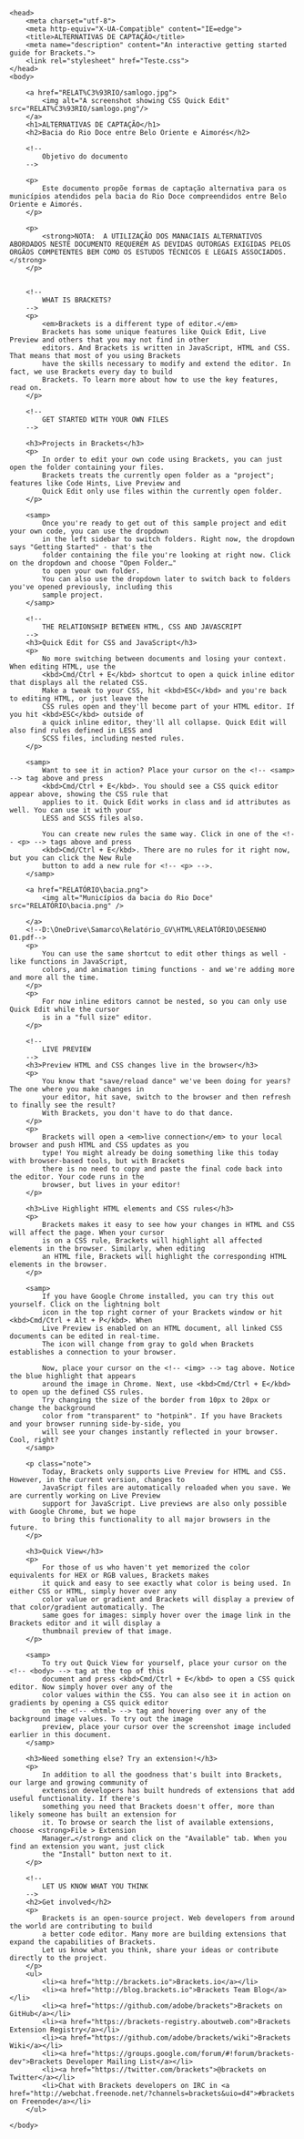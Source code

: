 <!DOCTYPE html>
<html>
    
    <head>
        <meta charset="utf-8">
        <meta http-equiv="X-UA-Compatible" content="IE=edge">
        <title>ALTERNATIVAS DE CAPTAÇÃO</title>
        <meta name="description" content="An interactive getting started guide for Brackets.">
        <link rel="stylesheet" href="Teste.css">
    </head>
    <body>
        
        <a href="RELAT%C3%93RIO/samlogo.jpg">
            <img alt="A screenshot showing CSS Quick Edit" src="RELAT%C3%93RIO/samlogo.png"/>
        </a>
        <h1>ALTERNATIVAS DE CAPTAÇÃO</h1>
        <h2>Bacia do Rio Doce entre Belo Oriente e Aimorés</h2>
        
        <!--
            Objetivo do documento
        -->
        
        <p>
            Este documento propõe formas de captação alternativa para os municípios atendidos pela bacia do Rio Doce compreendidos entre Belo Oriente e Aimorés. 
        </p>

        <p>
            <strong>NOTA:  A UTILIZAÇÃO DOS MANACIAIS ALTERNATIVOS ABORDADOS NESTE DOCUMENTO REQUEREM AS DEVIDAS OUTORGAS EXIGIDAS PELOS ORGÃOS COMPETENTES BEM COMO OS ESTUDOS TÉCNICOS E LEGAIS ASSOCIADOS.</strong>
        </p>

        
        <!--
            WHAT IS BRACKETS?
        -->
        <p>
            <em>Brackets is a different type of editor.</em>
            Brackets has some unique features like Quick Edit, Live Preview and others that you may not find in other
            editors. And Brackets is written in JavaScript, HTML and CSS. That means that most of you using Brackets
            have the skills necessary to modify and extend the editor. In fact, we use Brackets every day to build
            Brackets. To learn more about how to use the key features, read on.
        </p>
        
        <!--
            GET STARTED WITH YOUR OWN FILES
        -->
        
        <h3>Projects in Brackets</h3>
        <p>
            In order to edit your own code using Brackets, you can just open the folder containing your files.
            Brackets treats the currently open folder as a "project"; features like Code Hints, Live Preview and
            Quick Edit only use files within the currently open folder.
        </p>
        
        <samp>
            Once you're ready to get out of this sample project and edit your own code, you can use the dropdown
            in the left sidebar to switch folders. Right now, the dropdown says "Getting Started" - that's the
            folder containing the file you're looking at right now. Click on the dropdown and choose "Open Folder…"
            to open your own folder.
            You can also use the dropdown later to switch back to folders you've opened previously, including this
            sample project.
        </samp>
        
        <!--
            THE RELATIONSHIP BETWEEN HTML, CSS AND JAVASCRIPT
        -->
        <h3>Quick Edit for CSS and JavaScript</h3>
        <p>
            No more switching between documents and losing your context. When editing HTML, use the
            <kbd>Cmd/Ctrl + E</kbd> shortcut to open a quick inline editor that displays all the related CSS.
            Make a tweak to your CSS, hit <kbd>ESC</kbd> and you're back to editing HTML, or just leave the
            CSS rules open and they'll become part of your HTML editor. If you hit <kbd>ESC</kbd> outside of
            a quick inline editor, they'll all collapse. Quick Edit will also find rules defined in LESS and
            SCSS files, including nested rules.
        </p>
        
        <samp>
            Want to see it in action? Place your cursor on the <!-- <samp> --> tag above and press
            <kbd>Cmd/Ctrl + E</kbd>. You should see a CSS quick editor appear above, showing the CSS rule that
            applies to it. Quick Edit works in class and id attributes as well. You can use it with your
            LESS and SCSS files also.
            
            You can create new rules the same way. Click in one of the <!-- <p> --> tags above and press
            <kbd>Cmd/Ctrl + E</kbd>. There are no rules for it right now, but you can click the New Rule
            button to add a new rule for <!-- <p> -->.
        </samp>
        
        <a href="RELATÓRIO\bacia.png">
            <img alt="Municípios da bacia do Rio Doce" src="RELATÓRIO\bacia.png" />
            
        </a>
        <!--D:\OneDrive\Samarco\Relatório_GV\HTML\RELATÓRIO\DESENHO 01.pdf-->
        <p>
            You can use the same shortcut to edit other things as well - like functions in JavaScript,
            colors, and animation timing functions - and we're adding more and more all the time.
        </p>
        <p>
            For now inline editors cannot be nested, so you can only use Quick Edit while the cursor
            is in a "full size" editor.
        </p>
        
        <!--
            LIVE PREVIEW
        -->
        <h3>Preview HTML and CSS changes live in the browser</h3>
        <p>
            You know that "save/reload dance" we've been doing for years? The one where you make changes in
            your editor, hit save, switch to the browser and then refresh to finally see the result?
            With Brackets, you don't have to do that dance.
        </p>
        <p>
            Brackets will open a <em>live connection</em> to your local browser and push HTML and CSS updates as you
            type! You might already be doing something like this today with browser-based tools, but with Brackets
            there is no need to copy and paste the final code back into the editor. Your code runs in the
            browser, but lives in your editor!
        </p>
        
        <h3>Live Highlight HTML elements and CSS rules</h3>
        <p>
            Brackets makes it easy to see how your changes in HTML and CSS will affect the page. When your cursor
            is on a CSS rule, Brackets will highlight all affected elements in the browser. Similarly, when editing
            an HTML file, Brackets will highlight the corresponding HTML elements in the browser.
        </p>
        
        <samp>
            If you have Google Chrome installed, you can try this out yourself. Click on the lightning bolt
            icon in the top right corner of your Brackets window or hit <kbd>Cmd/Ctrl + Alt + P</kbd>. When
            Live Preview is enabled on an HTML document, all linked CSS documents can be edited in real-time.
            The icon will change from gray to gold when Brackets establishes a connection to your browser.
            
            Now, place your cursor on the <!-- <img> --> tag above. Notice the blue highlight that appears
            around the image in Chrome. Next, use <kbd>Cmd/Ctrl + E</kbd> to open up the defined CSS rules.
            Try changing the size of the border from 10px to 20px or change the background
            color from "transparent" to "hotpink". If you have Brackets and your browser running side-by-side, you
            will see your changes instantly reflected in your browser. Cool, right?
        </samp>
        
        <p class="note">
            Today, Brackets only supports Live Preview for HTML and CSS. However, in the current version, changes to
            JavaScript files are automatically reloaded when you save. We are currently working on Live Preview
            support for JavaScript. Live previews are also only possible with Google Chrome, but we hope
            to bring this functionality to all major browsers in the future.
        </p>
        
        <h3>Quick View</h3>
        <p>
            For those of us who haven't yet memorized the color equivalents for HEX or RGB values, Brackets makes
            it quick and easy to see exactly what color is being used. In either CSS or HTML, simply hover over any
            color value or gradient and Brackets will display a preview of that color/gradient automatically. The
            same goes for images: simply hover over the image link in the Brackets editor and it will display a
            thumbnail preview of that image.
        </p>
        
        <samp>
            To try out Quick View for yourself, place your cursor on the <!-- <body> --> tag at the top of this
            document and press <kbd>Cmd/Ctrl + E</kbd> to open a CSS quick editor. Now simply hover over any of the
            color values within the CSS. You can also see it in action on gradients by opening a CSS quick editor
            on the <!-- <html> --> tag and hovering over any of the background image values. To try out the image
            preview, place your cursor over the screenshot image included earlier in this document.
        </samp>
        
        <h3>Need something else? Try an extension!</h3>
        <p>
            In addition to all the goodness that's built into Brackets, our large and growing community of
            extension developers has built hundreds of extensions that add useful functionality. If there's
            something you need that Brackets doesn't offer, more than likely someone has built an extension for
            it. To browse or search the list of available extensions, choose <strong>File > Extension
            Manager…</strong> and click on the "Available" tab. When you find an extension you want, just click
            the "Install" button next to it.
        </p>
        
        <!--
            LET US KNOW WHAT YOU THINK
        -->
        <h2>Get involved</h2>
        <p>
            Brackets is an open-source project. Web developers from around the world are contributing to build
            a better code editor. Many more are building extensions that expand the capabilities of Brackets.
            Let us know what you think, share your ideas or contribute directly to the project.
        </p>
        <ul>
            <li><a href="http://brackets.io">Brackets.io</a></li>
            <li><a href="http://blog.brackets.io">Brackets Team Blog</a></li>
            <li><a href="https://github.com/adobe/brackets">Brackets on GitHub</a></li>
            <li><a href="https://brackets-registry.aboutweb.com">Brackets Extension Registry</a></li>
            <li><a href="https://github.com/adobe/brackets/wiki">Brackets Wiki</a></li>
            <li><a href="https://groups.google.com/forum/#!forum/brackets-dev">Brackets Developer Mailing List</a></li>
            <li><a href="https://twitter.com/brackets">@brackets on Twitter</a></li>
            <li>Chat with Brackets developers on IRC in <a href="http://webchat.freenode.net/?channels=brackets&uio=d4">#brackets on Freenode</a></li>
        </ul>
        
    </body>
</html>
<!--

    [[[[[[[[[[[[[[[      ]]]]]]]]]]]]]]]
    [::::::::::::::      ::::::::::::::]
    [::::::::::::::      ::::::::::::::]
    [::::::[[[[[[[:      :]]]]]]]::::::]
    [:::::[                      ]:::::]
    [:::::[                      ]:::::]
    [:::::[                      ]:::::]
    [:::::[                      ]:::::]
    [:::::[     CODE THE WEB     ]:::::]
    [:::::[  http://brackets.io  ]:::::]
    [:::::[                      ]:::::]
    [:::::[                      ]:::::]
    [:::::[                      ]:::::]
    [:::::[                      ]:::::]
    [::::::[[[[[[[:      :]]]]]]]::::::]
    [::::::::::::::      ::::::::::::::]
    [::::::::::::::      ::::::::::::::]
    [[[[[[[[[[[[[[[      ]]]]]]]]]]]]]]]

-->
